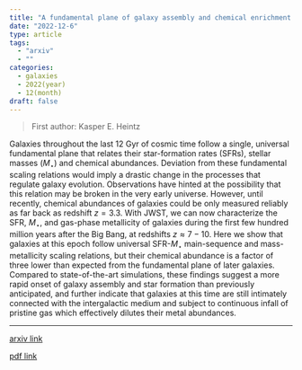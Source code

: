 ```yaml
---
title: "A fundamental plane of galaxy assembly and chemical enrichment within the first 700 Myr after the Big Bang"
date: "2022-12-6"
type: article
tags:
  - "arxiv"
  - ""
categories:
  - galaxies
  - 2022(year)
  - 12(month)
draft: false
---
```


> First author: Kasper E. Heintz

 Galaxies throughout the last 12 Gyr of cosmic time follow a single, universal
fundamental plane that relates their star-formation rates (SFRs), stellar
masses ($M_\star$) and chemical abundances. Deviation from these fundamental
scaling relations would imply a drastic change in the processes that regulate
galaxy evolution. Observations have hinted at the possibility that this
relation may be broken in the very early universe. However, until recently,
chemical abundances of galaxies could be only measured reliably as far back as
redshift $z = 3.3$. With JWST, we can now characterize the SFR, $M_\star$, and
gas-phase metallicity of galaxies during the first few hundred million years
after the Big Bang, at redshifts $z\approx 7-10$. Here we show that galaxies at
this epoch follow universal SFR-$M_\star$ main-sequence and mass-metallicity
scaling relations, but their chemical abundance is a factor of three lower than
expected from the fundamental plane of later galaxies. Compared to
state-of-the-art simulations, these findings suggest a more rapid onset of
galaxy assembly and star formation than previously anticipated, and further
indicate that galaxies at this time are still intimately connected with the
intergalactic medium and subject to continuous infall of pristine gas which
effectively dilutes their metal abundances.

---
[arxiv link](http://arxiv.org/abs/2212.02890v1)

[pdf link](http://arxiv.org/pdf/2212.02890v1)